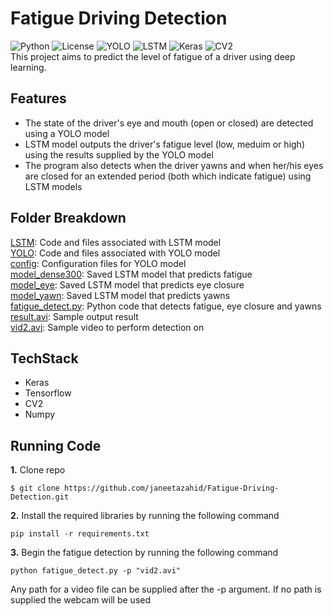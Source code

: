 # Fatigue Driving Detection
![Python](https://img.shields.io/badge/python-v3.6+-blue.svg) ![License](https://img.shields.io/badge/license-GNU-green.svg) ![YOLO](https://img.shields.io/badge/Model-YOLO-blue.svg) ![LSTM](https://img.shields.io/badge/Model-LSTM-yellow.svg) ![Keras](https://img.shields.io/badge/Library-keras-red.svg) ![CV2](https://img.shields.io/badge/Library-open-cv-yellow.svg)<br>
This project aims to predict the level of fatigue of a driver using deep learning. 

## Features 

- The state of the driver's eye and mouth (open or closed) are detected using a YOLO model 
- LSTM model outputs the driver's fatigue level (low, meduim or high) using the results supplied by the YOLO model  
- The program also detects when the driver yawns and when her/his eyes are closed for an extended period (both which indicate fatigue) using LSTM models 

## Folder Breakdown 

[LSTM](LSTM): Code and files associated with LSTM model <br>
[YOLO](YOLO): Code and files associated with YOLO model <br>
[config](config): Configuration files for YOLO model <br>
[model_dense300](model_dense300): Saved LSTM model that predicts fatigue <br>
[model_eye](model_eye): Saved LSTM model that predicts eye closure <br>
[model_yawn](model_yawn): Saved LSTM model that predicts yawns <br>
[fatigue_detect.py](fatigue_detect.py): Python code that detects fatigue, eye closure and yawns <br>
[result.avi](result.avi): Sample output result  <br>
[vid2.avi](vid2.avi): Sample video to perform detection on <br>

## TechStack
- Keras
- Tensorflow
- CV2
- Numpy


## Running Code

**1.** Clone repo
```
$ git clone https://github.com/janeetazahid/Fatigue-Driving-Detection.git
```

**2.** Install the required libraries by running the following command
```
pip install -r requirements.txt
```

**3.** Begin the fatigue detection by running the following command 
```
python fatigue_detect.py -p "vid2.avi"
```

Any path for a video file can be supplied after the -p argument. If no path is supplied the webcam will be used 



